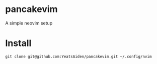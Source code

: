 # pancakevim
A simple neovim setup
# Install
```
git clone git@github.com:YeatsAiden/pancakevim.git ~/.config/nvim
```
